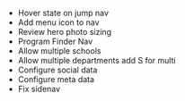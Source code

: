 - Hover state on jump nav
- Add menu icon to nav
- Review hero photo sizing
- Program Finder Nav
- Allow multiple schools
- Allow multiple departments add S for multi
- Configure social data
- Configure meta data
- Fix sidenav
